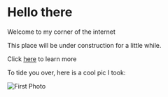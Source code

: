 # Hello there

Welcome to my corner of the internet

This place will be under construction for a little while.

Click [here](about.md) to learn more

To tide you over, here is a cool pic I took:

![First Photo](assets/images/BlueAngels.png)
